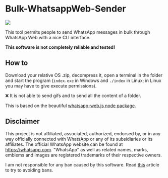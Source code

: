 # Bulk-WhatsappWeb-Sender

![](https://img.shields.io/github/downloads/albertopasqualetto/Bulk-WhatsappWeb-Sender/total?color=blue&label=Downloads)

This tool permits people to send WhatsApp messages in bulk through WhatsApp Web with a nice CLI interface.

**This software is not completely reliable and tested!**

## How to

Download your relative OS .zip, decompress it, open a terminal in the folder and start the program (`index.exe` in Windows and `./index` in Linux; in Linux you may have to give execute permissions).

:x: It is not able to send gifs and to send all the content of a folder.


This is based on the beautiful [whatsapp-web.js node package](https://github.com/pedroslopez/whatsapp-web.js).

## Disclaimer
This project is not affiliated, associated, authorized, endorsed by, or in any way officially connected with WhatsApp or any of its subsidiaries or its affiliates. The official WhatsApp website can be found at https://whatsapp.com. "WhatsApp" as well as related names, marks, emblems and images are registered trademarks of their respective owners.

I am not responsible for any ban caused by this software.
Read [this](https://faq.whatsapp.com/1104252539917581/?locale=en_US) article to try to avoiding bans.